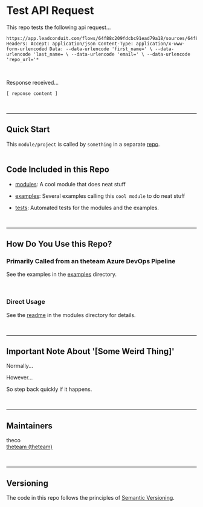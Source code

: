 # Test API Request

This repo tests the following api request...

```
https://app.leadconduit.com/flows/64f88c209fdcbc91ead79a18/sources/64f88bb312e29022f8da4df2/submit Headers: Accept: application/json Content-Type: application/x-www-form-urlencoded Data: --data-urlencode 'first_name=' \ --data-urlencode 'last_name= \ --data-urlencode 'email=' \ --data-urlencode 'repo_url='*
```

<br>

Response received...

```
[ reponse content ]
```
<br>

---
## Quick Start
This `module/project` is called by `something` in a separate [repo][20].<br><br>


## Code Included in this Repo

* [modules][10]: A cool module that does neat stuff

* [examples][11]: Several examples calling this `cool module` to do neat stuff

* [tests][12]: Automated tests for the modules and the examples.

<br>

---
## How Do You Use this Repo?

### Primarily Called from an theteam Azure DevOps Pipeline

See the examples in the [examples][11] directory.

<br>

### Direct Usage

See the [readme][13] in the modules directory for details.

<br>

---
## Important Note About '[Some Weird Thing]'

Normally...

However...

So step back quickly if it happens.

<br>

---
## Maintainers

theco<br>
[theteam (theteam)](mailto:theteam@theco.com)

<br>

---
## Versioning

The code in this repo follows the principles of [Semantic Versioning][90].<br><br>




[10]: https://https://github.com/l0wercaseguy/api-test?path=%2Fmodules%2Fmod1&version=GBmaster

[11]: https://github.com/l0wercaseguy/api-test?path=%2Fexamples&version=GBmaster

[12]: https://github.com/l0wercaseguy/api-test?path=%2Ftests&version=GBmaster

[13]: https://github.com/l0wercaseguy/api-test?path=%2Fmodules%2Fmod1%2FREADME.md&version=GBmaster



[20]: https://nowhere.com



[30]: https://xkcd.com/



[90]: http://semver.org/

